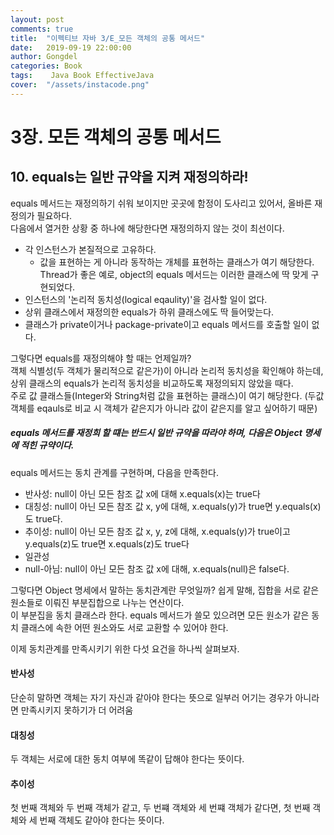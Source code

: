 ```yaml
---
layout: post
comments: true
title:  "이펙티브 자바 3/E_모든 객체의 공통 메서드"
date:   2019-09-19 22:00:00
author: Gongdel
categories: Book
tags:	 Java Book EffectiveJava
cover:  "/assets/instacode.png"
---
```

# 3장. 모든 객체의 공통 메서드
## 10. equals는 일반 규약을 지켜 재정의하라!
equals 메서드는 재정의하기 쉬워 보이지만 곳곳에 함정이 도사리고 있어서, 올바른 재정의가 필요하다.  
다음에서 열거한 상황 중 하나에 해당한다면 재정의하지 않는 것이 최선이다.
+ 각 인스턴스가 본질적으로 고유하다.
	+ 값을 표현하는 게 아니라 동작하는 개체를 표현하는 클래스가 여기 해당한다.  
	Thread가 좋은 예로, object의 equals 메서드는 이러한 클래스에 딱 맞게 구현되었다.
+ 인스턴스의 '논리적 동치성(logical eqaulity)'을 검사할 일이 없다.
+ 상위 클래스에서 재정의한 equals가 하위 클래스에도 딱 들어맞는다.
+ 클래스가 private이거나 package-private이고 equals 메서드를 호출할 일이 없다.

그렇다면 equals를 재정의해야 할 때는 언제일까?  
객체 식별성(두 객체가 물리적으로 같은가)이 아니라 논리적 동치성을 확인해야 하는데, 상위 클래스의 equals가 논리적 동치성을 비교하도록 재정의되지 않았을 때다.  
주로 값 클래스들(Integer와 String처럼 값을 표현하는 클래스)이 여기 해당한다. (두값 객체를 eqauls로 비교 시 객체가 같은지가 아니라 값이 같은지를 알고 싶어하기 때문)    

##### equals 메서드를 재정희 할 떄는 반드시 일반 규약을 따라야 하며, 다음은 Object 명세에 적힌 규약이다.
equals 메서드는 동치 관계를 구현하며, 다음을 만족한다.
+ 반사성: null이 아닌 모든 참조 값 x에 대해 x.equals(x)는 true다
+ 대칭성: null이 아닌 모든 참조 값 x, y에 대해, x.equals(y)가 true면 y.equals(x)도 true다. 
+ 추이성: null이 아닌 모든 참조 값 x, y, z에 대해, x.equals(y)가 true이고 y.equals(z)도 true면 x.equals(z)도 true다
+ 일관성
+ null-아님: null이 아닌 모든 참조 값 x에 대해, x.equals(null)은 false다.

그렇다면 Object 명세에서 말하는 동치관계란 무엇일까? 쉽게 말해, 집합을 서로 같은 원소들로 이뤄진 부분집합으로 나누는 연산이다.  
이 부분집을 동치 클래스라 한다. equals 메서드가 쓸모 있으려면 모든 원소가 같은 동치 클래스에 속한 어떤 원소와도 서로 교환할 수 있어야 한다.  

이제 동치관계를 만족시키기 위한 다섯 요건을 하나씩 살펴보자.

#### 반사성
단순히 말하면 객체는 자기 자신과 같아야 한다는 뜻으로 일부러 어기는 경우가 아니라면 만족시키지 못하기가 더 어려움

#### 대칭성
두 객체는 서로에 대한 동치 여부에 똑같이 답해야 한다는 뜻이다.  

#### 추이성
첫 번째 객체와 두 번째 객체가 같고, 두 번쨰 객체와 세 번쨰 객체가 같다면, 첫 번째 객체와 세 번째 객체도 같아야 한다는 뜻이다.  

